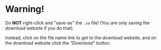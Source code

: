 # Warning!
Do **NOT** right-click and "save-as" the `.so` file! (You are only saving the download website if you do that).

Instead, click on the file name link to get to the download website, and on the download website click the *"Download"* button.
